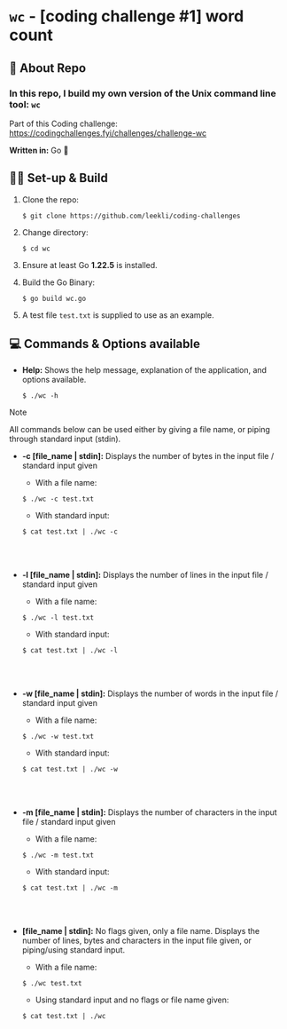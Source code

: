 # `wc` - [coding challenge #1] word count

## 🧐 About Repo

### In this repo, I build my own version of the Unix command line tool: `wc`

Part of this Coding challenge: https://codingchallenges.fyi/challenges/challenge-wc

**Written in:** Go 🔵

## 👨‍🏫 Set-up & Build

1. Clone the repo:

   ```terminal
   $ git clone https://github.com/leekli/coding-challenges 
   ```

2. Change directory:

   ```terminal
   $ cd wc
   ```

3. Ensure at least Go **1.22.5** is installed.


4. Build the Go Binary:

   ```terminal
   $ go build wc.go
   ```

5. A test file `test.txt` is supplied to use as an example.

## 💻 Commands & Options available

- **Help:** Shows the help message, explanation of the application, and options available.

  ```terminal
  $ ./wc -h
  ```

> [!NOTE]
> All commands below can be used either by giving a file name, or piping through standard input (stdin).

- **-c [file_name | stdin]:** Displays the number of bytes in the input file / standard input given

  - With a file name:

  ```terminal
  $ ./wc -c test.txt
  ```

  - With standard input:

  ```terminal
  $ cat test.txt | ./wc -c
  ```

<br></br>

- **-l [file_name | stdin]:** Displays the number of lines in the input file / standard input given

  - With a file name:

  ```terminal
  $ ./wc -l test.txt
  ```

  - With standard input:

  ```terminal
  $ cat test.txt | ./wc -l
  ```

  <br></br>

- **-w [file_name | stdin]:** Displays the number of words in the input file / standard input given

  - With a file name:

  ```terminal
  $ ./wc -w test.txt
  ```

  - With standard input:

  ```terminal
  $ cat test.txt | ./wc -w
  ```

  <br></br>

- **-m [file_name | stdin]:** Displays the number of characters in the input file / standard input given

  - With a file name:

  ```terminal
  $ ./wc -m test.txt
  ```

  - With standard input:

  ```terminal
  $ cat test.txt | ./wc -m
  ```

<br></br>

- **[file_name | stdin]:** No flags given, only a file name. Displays the number of lines, bytes and characters in the input file given, or piping/using standard input.

  - With a file name:

  ```terminal
  $ ./wc test.txt
  ```

  - Using standard input and no flags or file name given:

  ```terminal
  $ cat test.txt | ./wc
  ```